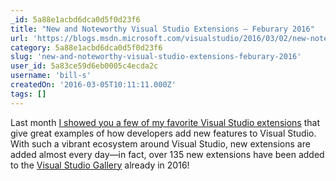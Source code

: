 ```yaml
---
_id: 5a88e1acbd6dca0d5f0d23f6
title: "New and Noteworthy Visual Studio Extensions – Feburary 2016"
url: 'https://blogs.msdn.microsoft.com/visualstudio/2016/03/02/new-noteworthy-visual-studio-extensions-feburary-2016/'
category: 5a88e1acbd6dca0d5f0d23f6
slug: 'new-and-noteworthy-visual-studio-extensions-feburary-2016'
user_id: 5a83ce59d6eb0005c4ecda2c
username: 'bill-s'
createdOn: '2016-03-05T10:11:11.000Z'
tags: []
---
```


Last month <a href="https://blogs.msdn.microsoft.com/visualstudio/2016/02/11/find-your-favorite-visual-studio-extension/">I showed you a few of my favorite Visual Studio extensions</a> that give great examples of how developers add new features to Visual Studio. With such a vibrant ecosystem around Visual Studio, new extensions are added almost every day—in fact, over 135 new extensions have been added to the <a href="https://microsoft.sharepoint.com/teams/dd_vsblog/Blog%20Post%20Drafts/visualstudiogallery.msdn.microsoft.com">Visual Studio Gallery</a> already in 2016!
